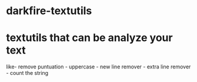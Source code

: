 # darkfire-textutils
# textutils that can be analyze your text
like- remove puntuation
    - uppercase
    - new line remover
    - extra line remover
    - count the string
